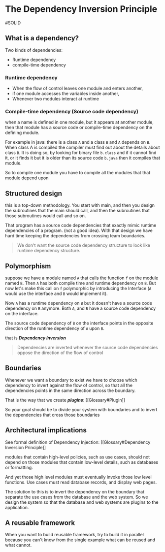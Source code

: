 # The Dependency Inversion Principle
#SOLID

## What is a dependency?


Two kinds of dependencies:
- Runtime dependency
- compile-time dependency

### Runtime dependency
- When the flow of control leaves one module and enters another,
- if one module accesses the variables inside another,
- Whenever two modules interact at runtime

### Compile-time dependency (Source code dependency)
when a name is defined in one module, but it appears at another module, then that module has a source code or compile-time dependency on the defining module.

For example in java:
there is a class `A` and a class `B` and `A` depends on `B`. When class A is compiled the compiler must find out about the details about class `B`. It is doing so, by looking for binary file `b.class` and if it cannot find it, or it finds it but it is older than its source code `b.java` then it compiles that module.

So to compile one module you have to compile all the modules that that module depend upon

## Structured design

this is a top-down methodology. You start with main, and then you design the subroutines that the main should call, and then the subroutines that those subroutines would call and so on.

That program has a source code dependencies that exactly mimic runtime dependencies of a program. (not a good idea). With that design we have hard time keeping the dependencies from crossing team boundaries.

> We don't want the source code dependency structure to look like runtime dependency structure.

## Polymorphism
suppose we have a module named `A` that calls the function `f` on the module named `B`. Then `A` has both compile time and runtime dependency on `B`. But now let's make this call on `f` polymorphic by introducing the Interface (`A` would use the interface and `B` would implement it). 

Now `A` has a runtime dependency on `B` but it doesn't have a source code dependency on `B` anymore. Both `A`, and `B` have a source code dependency on the interface.

The source code dependency of `B` on the interface points in the opposite direction of the runtime dependency of `A` upon `B`.

that is ***Dependency Inversion***

> Dependencies are inverted whenever the source code dependencies oppose the direction of the flow of control


## Boundaries

Whenever we want a boundary to exist we have to choose which dependency to invert against the flow of control, so that all the dependencies points in the same direction across the boundary.

That is the way that we create ***plugins***: [[Glossary#Plugin]]


So your goal should be to divide your system with boundaries and to invert the dependencies that cross those boundaries

## Architectural implications

See formal definition of Dependency Injection: [[Glossary#Dependency Inversion Principle]]

modules that contain high-level policies, such as use cases, should not depend on those modules that contain low-level details, such as databases or formatting.

And yet those high level modules must eventually invoke those low level functions. Use cases must read database records, and display web pages.

The solution to this is to invert the dependency on the boundary that separate the use cases from the database and the web system. 
So we design the system so that the database and web systems are plugins to the application.


## A reusable framework

When you want to build reusable framework, try to build it in parallel because you can't know from the single example what can be reused and what cannot.






